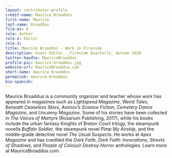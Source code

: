 ```yaml
---
layout: contributor-profile
credit-name: Maurice Broaddus
first-name: Maurice
last-name: Broaddus
file-as: b
role: Author
role-2: Editor
role-3:
title: Maurice Broaddus — Work in Fireside
description: Guest Editor, _Fireside Quarterly_ Autumn 2020
twitter-handle: MauriceBroaddus
profile-pic: maurice-broaddus.jpg
website-url: MauriceBroaddus.com
short-name: maurice-broaddus
permalink: maurice-broaddus
bio-spanish:
---
```

Maurice Broaddus is a community organizer and teacher whose work has appeared in magazines such as _Lightspeed Magazine_, _Weird Tales_, _Beneath Ceaseless Skies_, _Asimov’s Science Fiction_, _Cemetery Dance Magazine_, and _Uncanny Magazine_. Some of his stories have been collected in _The Voices of Martyrs_ (Rosarium Publishing, 2017), while his books include the urban fantasy Knights of Breton Court trilogy, the steampunk novella _Buffalo Soldier_, the steampunk novel _Pimp My Airship_, and the middle-grade detective novel _The Usual Suspects_. He works at _Apex Magazine_ and has coedited the _Dark Faith_, _Dark Faith: Invocations_, _Streets of Shadows_, and _People of Colo(u)r Destroy Horror_ anthologies. Learn more at MauriceBroaddus.com.
